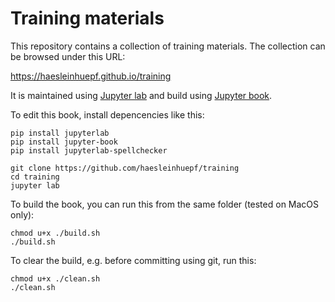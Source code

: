 # Training materials

This repository contains a collection of training materials. The collection can be browsed under this URL:

https://haesleinhuepf.github.io/training

It is maintained using [Jupyter lab](https://jupyterlab.readthedocs.io/en/stable/) and build using [Jupyter book](https://jupyterbook.org/intro.html).

To edit this book, install depencencies like this:

```
pip install jupyterlab
pip install jupyter-book
pip install jupyterlab-spellchecker

git clone https://github.com/haesleinhuepf/training
cd training
jupyter lab
```

To build the book, you can run this from the same folder (tested on MacOS only):
```
chmod u+x ./build.sh
./build.sh
```

To clear the build, e.g. before committing using git, run this:
```
chmod u+x ./clean.sh
./clean.sh
```


